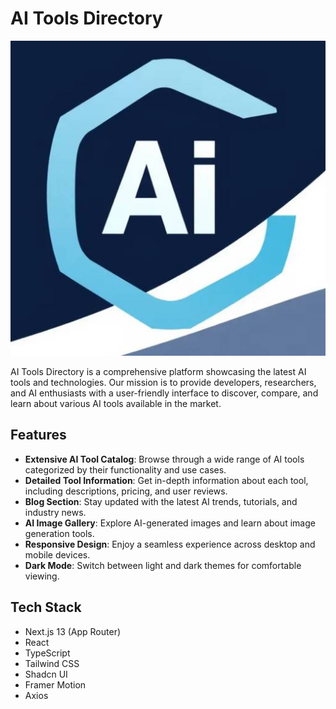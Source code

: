 # AI Tools Directory

![AI Tools Directory Logo](https://github.com/flowinginthewind700/mazu-link-light/blob/main/frontend/public/images/agientrylogo_large.jpg)

AI Tools Directory is a comprehensive platform showcasing the latest AI tools and technologies. Our mission is to provide developers, researchers, and AI enthusiasts with a user-friendly interface to discover, compare, and learn about various AI tools available in the market.

## Features

- **Extensive AI Tool Catalog**: Browse through a wide range of AI tools categorized by their functionality and use cases.
- **Detailed Tool Information**: Get in-depth information about each tool, including descriptions, pricing, and user reviews.
- **Blog Section**: Stay updated with the latest AI trends, tutorials, and industry news.
- **AI Image Gallery**: Explore AI-generated images and learn about image generation tools.
- **Responsive Design**: Enjoy a seamless experience across desktop and mobile devices.
- **Dark Mode**: Switch between light and dark themes for comfortable viewing.

## Tech Stack

- Next.js 13 (App Router)
- React
- TypeScript
- Tailwind CSS
- Shadcn UI
- Framer Motion
- Axios